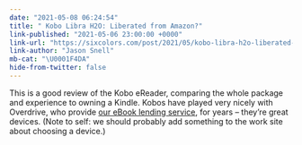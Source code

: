 ```yaml
---
date: "2021-05-08 06:24:54"
title: " Kobo Libra H2O: Liberated from Amazon?"
link-published: "2021-05-06 23:00:00 +0000"
link-url: "https://sixcolors.com/post/2021/05/kobo-libra-h2o-liberated-from-amazon/"
link-author: "Jason Snell"
mb-cat: "\U0001F4DA"
hide-from-twitter: false
---
```


This is a good review of the Kobo eReader, comparing the whole package and experience to owning a Kindle. Kobos have played very nicely with Overdrive, who provide [our eBook lending service](https://www.suffolklibraries.co.uk/services/overdrive), for years – they’re great devices. (Note to self: we should probably add something to the work site about choosing a device.)
